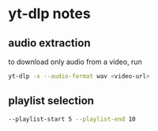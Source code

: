 # yt-dlp notes

## audio extraction

to download only audio from a video, run

```bash
yt-dlp -x --audio-format wav <video-url>
```

## playlist selection

```bash
--playlist-start 5 --playlist-end 10
```
